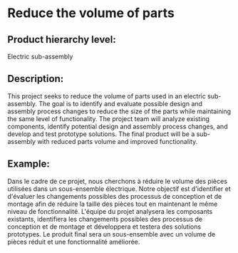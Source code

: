 # Reduce the volume of parts

## Product hierarchy level:
Electric sub-assembly

## Description:
This project seeks to reduce the volume of parts used in an electric sub-assembly. The goal is to identify and evaluate possible design and assembly process changes to reduce the size of the parts while maintaining the same level of functionality. The project team will analyze existing components, identify potential design and assembly process changes, and develop and test prototype solutions. The final product will be a sub-assembly with reduced parts volume and improved functionality.

## Example:
Dans le cadre de ce projet, nous cherchons à réduire le volume des pièces utilisées dans un sous-ensemble électrique. Notre objectif est d'identifier et d'évaluer les changements possibles des processus de conception et de montage afin de réduire la taille des pièces tout en maintenant le même niveau de fonctionnalité. L'équipe du projet analysera les composants existants, identifiera les changements possibles des processus de conception et de montage et développera et testera des solutions prototypes. Le produit final sera un sous-ensemble avec un volume de pièces réduit et une fonctionnalité améliorée.
